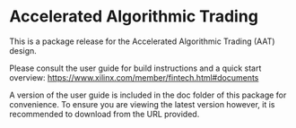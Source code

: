 Accelerated Algorithmic Trading
===============================

This is a package release for the Accelerated Algorithmic Trading (AAT) design.

Please consult the user guide for build instructions and a quick start overview:
https://www.xilinx.com/member/fintech.html#documents

A version of the user guide is included in the doc folder of this package for
convenience. To ensure you are viewing the latest version however, it is
recommended to download from the URL provided.
